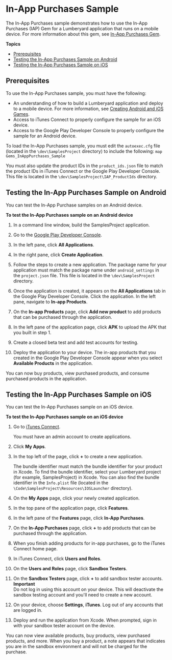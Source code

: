 # In\-App Purchases Sample<a name="sample-project-inapp-purchases"></a>

The In\-App Purchases sample demonstrates how to use the In\-App Purchases \(IAP\) Gem for a Lumberyard application that runs on a mobile device\. For more information about this gem, see [In\-App Purchases Gem](gems-system-gem-inapp-purchases.md)\.

**Topics**
+ [Prerequisites](#sample-project-inapp-purchases-prerequisites)
+ [Testing the In\-App Purchases Sample on Android](#sample-project-inapp-purchases-android-testing)
+ [Testing the In\-App Purchases Sample on iOS](#sample-project-inapp-purchases-ios-testing)

## Prerequisites<a name="sample-project-inapp-purchases-prerequisites"></a>

To use the In\-App Purchases sample, you must have the following:
+ An understanding of how to build a Lumberyard application and deploy to a mobile device\. For more information, see [Creating Android and iOS Games](mobile-support-intro.md)\.
+ Access to iTunes Connect to properly configure the sample for an iOS device\.
+ Access to the Google Play Developer Console to properly configure the sample for an Android device\.

To load the In\-App Purchases sample, you must edit the `autoexec.cfg` file \(located in the `\dev\SamplesProject` directory\) to include the following: `map Gems_InAppPurchases_Sample`

You must also update the product IDs in the `product_ids.json` file to match the product IDs in iTunes Connect or the Google Play Developer Console\. This file is located in the `\dev\SamplesProject\IAP_ProductIds` directory\.

## Testing the In\-App Purchases Sample on Android<a name="sample-project-inapp-purchases-android-testing"></a>

You can test the In\-App Purchase samples on an Android device\.

**To test the In\-App Purchases sample on an Android device**

1. In a command line window, build the SamplesProject application\.

1. Go to the [Google Play Developer Console](https://play.google.com/apps/publish/)\.

1. In the left pane, click **All Applications**\.

1. In the right pane, click **Create Application**\.

1. Follow the steps to create a new application\. The package name for your application must match the package name under `android_settings` in the `project.json` file\. This file is located in the `\dev\SamplesProject` directory\.

1. Once the application is created, it appears on the **All Applications** tab in the Google Play Developer Console\. Click the application\. In the left pane, navigate to **In\-app Products**\.

1. On the **In\-app Products** page, click **Add new product** to add products that can be purchased through the application\.

1. In the left pane of the application page, click **APK** to upload the APK that you built in step 1\.

1. Create a closed beta test and add test accounts for testing\.

1. Deploy the application to your device\. The in\-app products that you created in the Google Play Developer Console appear when you select **Available Products** in the application\.

You can now buy products, view purchased products, and consume purchased products in the application\.

## Testing the In\-App Purchases Sample on iOS<a name="sample-project-inapp-purchases-ios-testing"></a>

You can test the In\-App Purchases sample on an iOS device\.

**To test the In\-App Purchases sample on an iOS device**

1. Go to [iTunes Connect](https://itunesconnect.apple.com/login)\.

   You must have an admin account to create applications\.

1. Click **My Apps**\.

1. In the top left of the page, click **\+** to create a new application\.

   The bundle identifier must match the bundle identifier for your product in Xcode\. To find the bundle identifier, select your Lumberyard project \(for example, SamplesProject\) in Xcode\. You can also find the bundle identifier in the `Info.plist` file \(located in the `\Code\SamplesProject\Resources\IOSLauncher` directory\)\.

1. On the **My Apps** page, click your newly created application\.

1. In the top pane of the application page, click **Features**\.

1. In the left pane of the **Features** page, click **In\-App Purchases**\.

1. On the **In\-App Purchases** page, click **\+** to add products that can be purchased through the application\.

1. When you finish adding products for in\-app purchases, go to the iTunes Connect home page\.

1. In iTunes Connect, click **Users and Roles**\.

1. On the **Users and Roles** page, click **Sandbox Testers**\.

1. On the **Sandbox Testers** page, click **\+** to add sandbox tester accounts\.
**Important**  
Do not log in using this account on your device\. This will deactivate the sandbox testing account and you'll need to create a new account\.

1. On your device, choose **Settings**, **iTunes**\. Log out of any accounts that are logged in\.

1. Deploy and run the application from Xcode\. When prompted, sign in with your sandbox tester account on the device\.

You can now view available products, buy products, view purchased products, and more\. When you buy a product, a note appears that indicates you are in the sandbox environment and will not be charged for the purchase\.